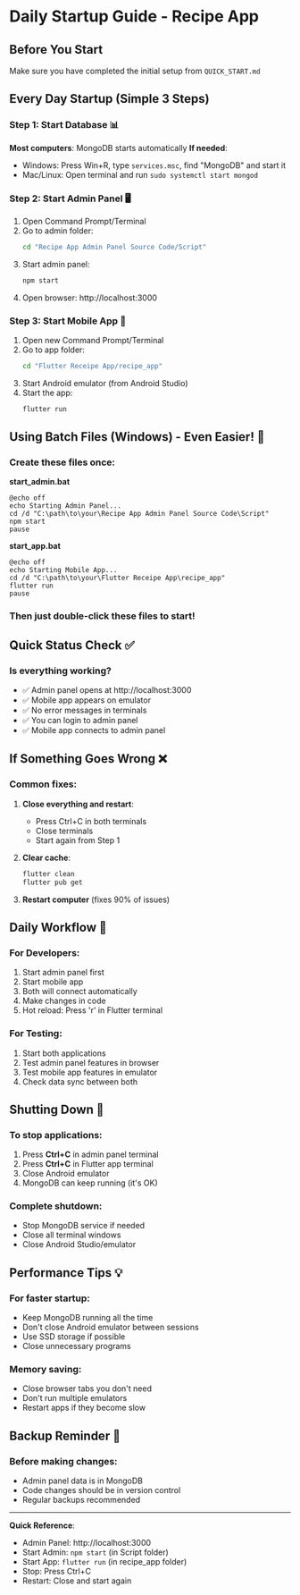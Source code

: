 # Daily Startup Guide - Recipe App

## Before You Start
Make sure you have completed the initial setup from `QUICK_START.md`

## Every Day Startup (Simple 3 Steps)

### Step 1: Start Database 📊
**Most computers**: MongoDB starts automatically
**If needed**: 
- Windows: Press Win+R, type `services.msc`, find "MongoDB" and start it
- Mac/Linux: Open terminal and run `sudo systemctl start mongod`

### Step 2: Start Admin Panel 🖥️
1. Open Command Prompt/Terminal
2. Go to admin folder:
   ```bash
   cd "Recipe App Admin Panel Source Code/Script"
   ```
3. Start admin panel:
   ```bash
   npm start
   ```
4. Open browser: http://localhost:3000

### Step 3: Start Mobile App 📱
1. Open new Command Prompt/Terminal  
2. Go to app folder:
   ```bash
   cd "Flutter Receipe App/recipe_app"
   ```
3. Start Android emulator (from Android Studio)
4. Start the app:
   ```bash
   flutter run
   ```

## Using Batch Files (Windows) - Even Easier! 🚀

### Create these files once:

**start_admin.bat**
```batch
@echo off
echo Starting Admin Panel...
cd /d "C:\path\to\your\Recipe App Admin Panel Source Code\Script"
npm start
pause
```

**start_app.bat** 
```batch
@echo off
echo Starting Mobile App...
cd /d "C:\path\to\your\Flutter Receipe App\recipe_app"
flutter run
pause
```

### Then just double-click these files to start!

## Quick Status Check ✅

### Is everything working?
- ✅ Admin panel opens at http://localhost:3000
- ✅ Mobile app appears on emulator
- ✅ No error messages in terminals
- ✅ You can login to admin panel
- ✅ Mobile app connects to admin panel

## If Something Goes Wrong ❌

### Common fixes:
1. **Close everything and restart**:
   - Press Ctrl+C in both terminals
   - Close terminals
   - Start again from Step 1

2. **Clear cache**:
   ```bash
   flutter clean
   flutter pub get
   ```

3. **Restart computer** (fixes 90% of issues)

## Daily Workflow 💼

### For Developers:
1. Start admin panel first
2. Start mobile app
3. Both will connect automatically
4. Make changes in code
5. Hot reload: Press 'r' in Flutter terminal

### For Testing:
1. Start both applications
2. Test admin panel features in browser
3. Test mobile app features in emulator
4. Check data sync between both

## Shutting Down 🔄

### To stop applications:
1. Press **Ctrl+C** in admin panel terminal
2. Press **Ctrl+C** in Flutter app terminal
3. Close Android emulator
4. MongoDB can keep running (it's OK)

### Complete shutdown:
- Stop MongoDB service if needed
- Close all terminal windows
- Close Android Studio/emulator

## Performance Tips 💡

### For faster startup:
- Keep MongoDB running all the time
- Don't close Android emulator between sessions
- Use SSD storage if possible
- Close unnecessary programs

### Memory saving:
- Close browser tabs you don't need
- Don't run multiple emulators
- Restart apps if they become slow

## Backup Reminder 💾

### Before making changes:
- Admin panel data is in MongoDB
- Code changes should be in version control
- Regular backups recommended

---

**Quick Reference**:
- Admin Panel: http://localhost:3000
- Start Admin: `npm start` (in Script folder)
- Start App: `flutter run` (in recipe_app folder)
- Stop: Press Ctrl+C
- Restart: Close and start again
